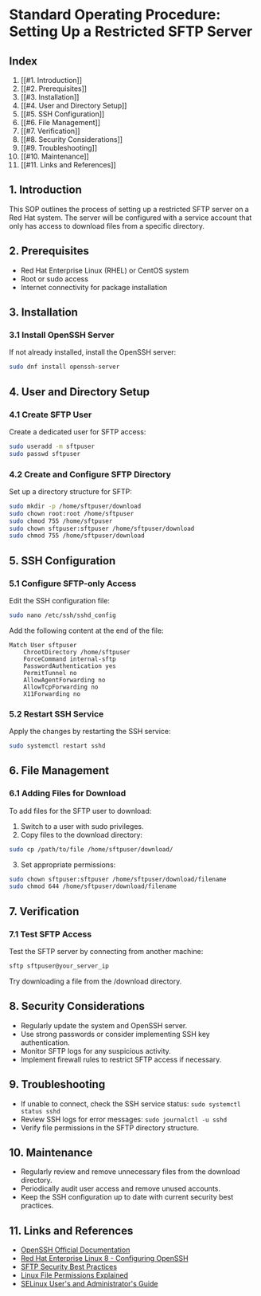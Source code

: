 # Standard Operating Procedure: Setting Up a Restricted SFTP Server

## Index
1. [[#1. Introduction]]
2. [[#2. Prerequisites]]
3. [[#3. Installation]]
4. [[#4. User and Directory Setup]]
5. [[#5. SSH Configuration]]
6. [[#6. File Management]]
7. [[#7. Verification]]
8. [[#8. Security Considerations]]
9. [[#9. Troubleshooting]]
10. [[#10. Maintenance]]
11. [[#11. Links and References]]

## 1. Introduction

This SOP outlines the process of setting up a restricted SFTP server on a Red Hat system. The server will be configured with a service account that only has access to download files from a specific directory.

## 2. Prerequisites

- Red Hat Enterprise Linux (RHEL) or CentOS system
- Root or sudo access
- Internet connectivity for package installation

## 3. Installation

### 3.1 Install OpenSSH Server

If not already installed, install the OpenSSH server:

```bash
sudo dnf install openssh-server
```

## 4. User and Directory Setup

### 4.1 Create SFTP User

Create a dedicated user for SFTP access:

```bash
sudo useradd -m sftpuser
sudo passwd sftpuser
```

### 4.2 Create and Configure SFTP Directory

Set up a directory structure for SFTP:

```bash
sudo mkdir -p /home/sftpuser/download
sudo chown root:root /home/sftpuser
sudo chmod 755 /home/sftpuser
sudo chown sftpuser:sftpuser /home/sftpuser/download
sudo chmod 755 /home/sftpuser/download
```

## 5. SSH Configuration

### 5.1 Configure SFTP-only Access

Edit the SSH configuration file:

```bash
sudo nano /etc/ssh/sshd_config
```

Add the following content at the end of the file:

```text
Match User sftpuser
    ChrootDirectory /home/sftpuser
    ForceCommand internal-sftp
    PasswordAuthentication yes
    PermitTunnel no
    AllowAgentForwarding no
    AllowTcpForwarding no
    X11Forwarding no
```

### 5.2 Restart SSH Service

Apply the changes by restarting the SSH service:

```bash
sudo systemctl restart sshd
```

## 6. File Management

### 6.1 Adding Files for Download

To add files for the SFTP user to download:

1. Switch to a user with sudo privileges.
2. Copy files to the download directory:

```bash
sudo cp /path/to/file /home/sftpuser/download/
```

3. Set appropriate permissions:

```bash
sudo chown sftpuser:sftpuser /home/sftpuser/download/filename
sudo chmod 644 /home/sftpuser/download/filename
```

## 7. Verification

### 7.1 Test SFTP Access

Test the SFTP server by connecting from another machine:

```bash
sftp sftpuser@your_server_ip
```

Try downloading a file from the /download directory.

## 8. Security Considerations

- Regularly update the system and OpenSSH server.
- Use strong passwords or consider implementing SSH key authentication.
- Monitor SFTP logs for any suspicious activity.
- Implement firewall rules to restrict SFTP access if necessary.

## 9. Troubleshooting

- If unable to connect, check the SSH service status: `sudo systemctl status sshd`
- Review SSH logs for error messages: `sudo journalctl -u sshd`
- Verify file permissions in the SFTP directory structure.

## 10. Maintenance

- Regularly review and remove unnecessary files from the download directory.
- Periodically audit user access and remove unused accounts.
- Keep the SSH configuration up to date with current security best practices.

## 11. Links and References

- [OpenSSH Official Documentation](https://www.openssh.com/manual.html)
- [Red Hat Enterprise Linux 8 - Configuring OpenSSH](https://access.redhat.com/documentation/en-us/red_hat_enterprise_linux/8/html/securing_networks/assembly_using-secure-communications-between-two-systems-with-openssh_securing-networks)
- [SFTP Security Best Practices](https://www.ssh.com/academy/ssh/sftp/security)
- [Linux File Permissions Explained](https://linuxize.com/post/understanding-linux-file-permissions/)
- [SELinux User's and Administrator's Guide](https://access.redhat.com/documentation/en-us/red_hat_enterprise_linux/7/html/selinux_users_and_administrators_guide/index)
